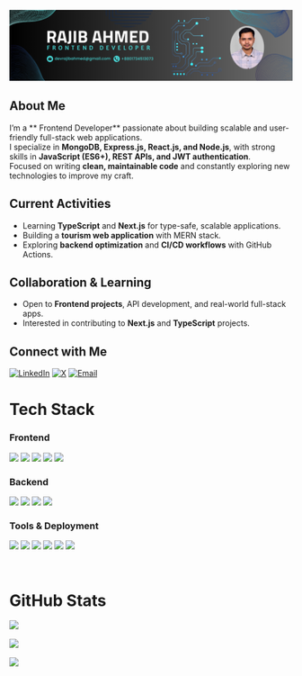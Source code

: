 ![logo](https://github.com/Rajib-Ahmed32/Rajib-Ahmed32/blob/4120915a893564337058c7f9e13d98984b2ba428/linkedin_banner_rajib.png)

##  About Me  

I’m a ** Frontend Developer** passionate about building scalable and user-friendly full-stack web applications.  
I specialize in **MongoDB, Express.js, React.js, and Node.js**, with strong skills in **JavaScript (ES6+), REST APIs, and JWT authentication**.  
Focused on writing **clean, maintainable code** and constantly exploring new technologies to improve my craft.  


##  Current Activities  

-  Learning **TypeScript** and **Next.js** for type-safe, scalable applications.  
-  Building a **tourism web application** with MERN stack.  
-  Exploring **backend optimization** and **CI/CD workflows** with GitHub Actions.  


##  Collaboration & Learning  

- Open to **Frontend projects**, API development, and real-world full-stack apps.  
- Interested in contributing to **Next.js** and **TypeScript** projects.  


##  Connect with Me  

[![LinkedIn](https://img.shields.io/badge/LinkedIn-%230077B5.svg?logo=linkedin&logoColor=white)](https://www.linkedin.com/in/rajib-ahmed-15997626a/) 
[![X](https://img.shields.io/badge/X-black.svg?logo=X&logoColor=white)](https://x.com/rajibahmed25032?t=E6aGTideV_wqSXsmap98YQ&s=09) 
[![Email](https://img.shields.io/badge/Email-D14836?logo=gmail&logoColor=white)](mailto:devrajibahmed@gmail.com)  


#  Tech Stack  

### **Frontend**  
<p>
  <img src="https://img.shields.io/badge/react-%2320232a.svg?style=for-the-badge&logo=react&logoColor=%2361DAFB" />
  <img src="https://img.shields.io/badge/javascript-%23323330.svg?style=for-the-badge&logo=javascript&logoColor=%23F7DF1E" />
  <img src="https://img.shields.io/badge/tailwindcss-%2338B2AC.svg?style=for-the-badge&logo=tailwind-css&logoColor=white" />
  <img src="https://img.shields.io/badge/shadcn_ui-%235A0EF8.svg?style=for-the-badge&logo=shadcn&logoColor=white" />
  <img src="https://img.shields.io/badge/bootstrap-%238511FA.svg?style=for-the-badge&logo=bootstrap&logoColor=white" />
</p>  

### **Backend**  
<p>
  <img src="https://img.shields.io/badge/node.js-6DA55F.svg?style=for-the-badge&logo=node.js&logoColor=white" />
  <img src="https://img.shields.io/badge/express.js-%23404d59.svg?style=for-the-badge&logo=express&logoColor=white" />
  <img src="https://img.shields.io/badge/mongodb-%234ea94b.svg?style=for-the-badge&logo=mongodb&logoColor=white" />
  <img src="https://img.shields.io/badge/JWT-black.svg?style=for-the-badge&logo=json-web-tokens&logoColor=white" />
</p>  


### **Tools & Deployment**  
<p>
  <img src="https://img.shields.io/badge/firebase-%23039BE5.svg?style=for-the-badge&logo=firebase" />
  <img src="https://img.shields.io/badge/netlify-%23000000.svg?style=for-the-badge&logo=netlify&logoColor=#00C7B7" />
  <img src="https://img.shields.io/badge/render-%2346E3B7.svg?style=for-the-badge&logo=render&logoColor=white" />
  <img src="https://img.shields.io/badge/heroku-%23430098.svg?style=for-the-badge&logo=heroku&logoColor=white" />
  <img src="https://img.shields.io/badge/github-%23121011.svg?style=for-the-badge&logo=github&logoColor=white" />
  <img src="https://img.shields.io/badge/github%20actions-%232671E5.svg?style=for-the-badge&logo=githubactions&logoColor=white" />
</p>
 
<br>

#  GitHub Stats  

![](https://github-readme-stats.vercel.app/api?username=Rajib-Ahmed32&theme=swift&hide_border=false&include_all_commits=true&count_private=false)  

![](https://nirzak-streak-stats.vercel.app/?user=Rajib-Ahmed32&theme=swift&hide_border=false)  

![](https://github-readme-stats.vercel.app/api/top-langs/?username=Rajib-Ahmed32&theme=swift&hide_border=false&include_all_commits=true&count_private=false&layout=compact)  


<!-- Proudly created with GPRM ( https://gprm.itsvg.in ) -->
